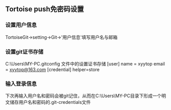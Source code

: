 ## Tortoise push免密码设置
### 设置用户信息
TortoiseGit->setting->Git->'用户信息'填写用户名与邮箱
### 设置git证书存储
C:\Users\MY-PC\.gitconfig 文件中的设置证书存储
[user]
	name = xyytop
	email = xyytop@163.com
[credential]
	helper=store
### 输入登录信息
下次再输入用户名和密码会被git记住，从而在C:\Users\MY-PC目录下形成一个明文储存用户名和密码的.git-credentials文件